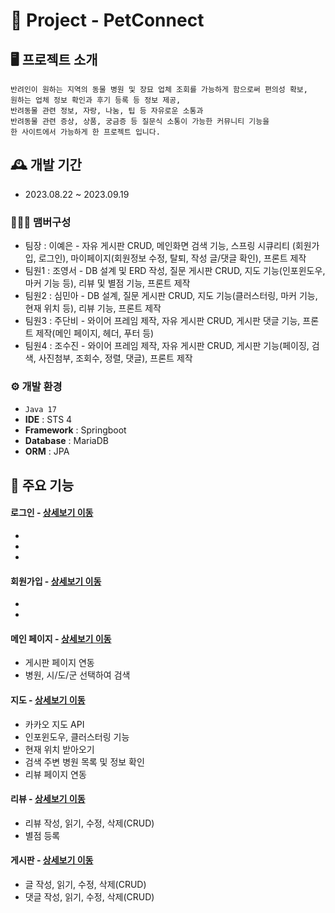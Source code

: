 # 🐶 Project - PetConnect

## 🖥️ 프로젝트 소개
    반려인이 원하는 지역의 동물 병원 및 장묘 업체 조회를 가능하게 함으로써 편의성 확보,
    원하는 업체 정보 확인과 후기 등록 등 정보 제공,
    반려동물 관련 정보, 자랑, 나눔, 팁 등 자유로운 소통과
    반려동물 관련 증상, 상품, 궁금증 등 질문식 소통이 가능한 커뮤니티 기능을
    한 사이트에서 가능하게 한 프로젝트 입니다. 

## 🕰️ 개발 기간
* 2023.08.22 ~ 2023.09.19

### 🧑‍🤝‍🧑 맴버구성
 - 팀장  : 이예은 - 자유 게시판 CRUD, 메인화면 검색 기능, 스프링 시큐리티 (회원가입, 로그인), 마이페이지(회원정보 수정, 탈퇴, 작성 글/댓글 확인), 프론트 제작
 - 팀원1 : 조영서 - DB 설계 및 ERD 작성, 질문 게시판 CRUD, 지도 기능(인포윈도우, 마커 기능 등), 리뷰 및 별점 기능, 프론트 제작
 - 팀원2 : 심민아 - DB 설계, 질문 게시판 CRUD, 지도 기능(클러스터링, 마커 기능, 현재 위치 등), 리뷰 기능, 프론트 제작
 - 팀원3 : 주단비 - 와이어 프레임 제작, 자유 게시판 CRUD, 게시판 댓글 기능, 프론트 제작(메인 페이지, 헤더, 푸터 등)
 - 팀원4 : 조수진 - 와이어 프레임 제작, 자유 게시판 CRUD, 게시판 기능(페이징, 검색, 사진첨부, 조회수, 정렬, 댓글), 프론트 제작

### ⚙️ 개발 환경
- `Java 17`
- **IDE** : STS 4
- **Framework** : Springboot
- **Database** : MariaDB
- **ORM** : JPA

## 📌 주요 기능
#### 로그인 - <a href="https://github.com/Y0ungSe0/PetConnect/wiki/01.-%EB%A1%9C%EA%B7%B8%EC%9D%B8" >상세보기 이동</a>
- 
- 
- 
#### 회원가입 - <a href="https://github.com/Y0ungSe0/PetConnect/wiki/02.-%ED%9A%8C%EC%9B%90%EA%B0%80%EC%9E%85" >상세보기 이동</a>
- 
- 
#### 메인 페이지 - <a href="https://github.com/Y0ungSe0/PetConnect/wiki/03.-%EB%A9%94%EC%9D%B8-%ED%8E%98%EC%9D%B4%EC%A7%80" >상세보기 이동</a>
- 게시판 페이지 연동
- 병원, 시/도/군 선택하여 검색

#### 지도 - <a href="https://github.com/Y0ungSe0/PetConnect/wiki/04.-%EC%A7%80%EB%8F%84" >상세보기 이동</a>
- 카카오 지도 API 
- 인포윈도우, 클러스터링 기능
- 현재 위치 받아오기
- 검색 주변 병원 목록 및 정보 확인
- 리뷰 페이지 연동
#### 리뷰 - <a href="https://github.com/Y0ungSe0/PetConnect/wiki/05.-%EB%A6%AC%EB%B7%B0-%ED%8E%98%EC%9D%B4%EC%A7%80" >상세보기 이동</a>
- 리뷰 작성, 읽기, 수정, 삭제(CRUD)
- 별점 등록
#### 게시판 - <a href="https://github.com/Y0ungSe0/PetConnect/wiki/06.-%EA%B2%8C%EC%8B%9C%ED%8C%90" >상세보기 이동</a> 
- 글 작성, 읽기, 수정, 삭제(CRUD)
- 댓글 작성, 읽기, 수정, 삭제(CRUD)

